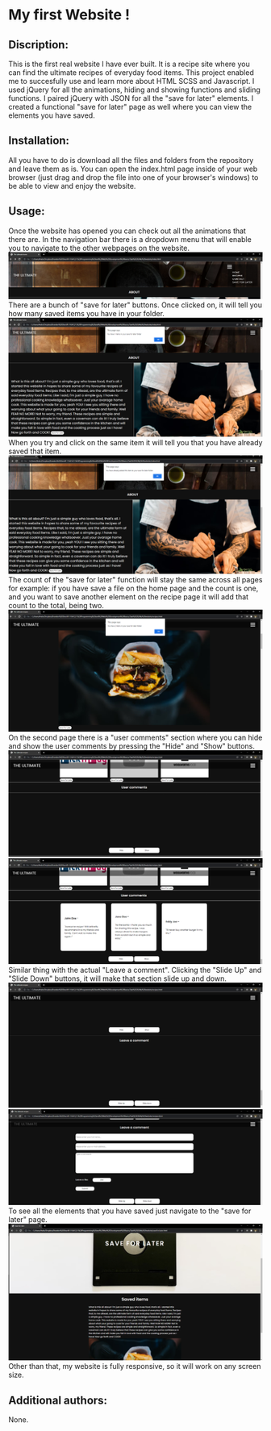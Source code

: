 # My first Website !

## Discription:
This is the first real website I have ever built. It is a recipe site where you can find the ultimate recipes of everyday food items.
This project enabled me to succesfully use and learn more about HTML SCSS and Javascript. I used jQuery for all the animations, hiding and showing functions and sliding functions. I paired jQuery with JSON for all the "save for later" elements. I created a functional "save for later" page as well where you can view the elements you have saved.

## Installation:
All you have to do is download all the files and folders from the repository and leave them as is. You can open the index.html page inside of your web browser (just drag and drop the file into one of your browser's windows) to be able to view and enjoy the website.

## Usage: 
Once the website has opened you can check out all the animations that there are. 
In the navigation bar there is a dropdown menu that will enable you to navigate to the other webpages on the website.
![GitHub Logo](/README_screenshots/dropDownMenu.png)
There are a bunch of "save for later" buttons. Once clicked on, it will tell you how many saved items you have in your folder.
![GitHub Logo](/README_screenshots/saveForLaterClick1.png)
When you try and click on the same item it will tell you that you have already saved that item.
![GitHub Logo](/README_screenshots/saveForLaterSameEl.png)
The count of the "save for later" function will stay the same across all pages for example: if you have save a file on the home page and the count is one, and you want to save another element on the recipe page it will add that count to the total, being two.
![GitHub Logo](/README_screenshots/saveForLaterClick2.png)
On the second page there is a "user comments" section where you can hide and show the user comments by pressing the "Hide" and "Show" buttons.
![GitHub Logo](/README_screenshots/hide.png)
![GitHub Logo](/README_screenshots/show.png)
Similar thing with the actual "Leave a comment". Clicking the "Slide Up" and "Slide Down" buttons, it will make that section slide up and down.
![GitHub Logo](/README_screenshots/slideUp.png)
![GitHub Logo](/README_screenshots/slideDown.png)
To see all the elements that you have saved just navigate to the "save for later" page.
![GitHub Logo](/README_screenshots/saveForLaterDisplay.png)
Other than that, my website is fully responsive, so it will work on any screen size.

## Additional authors:
None.

